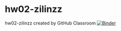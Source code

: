 # hw02-zilinzz
hw02-zilinzz created by GitHub Classroom
[![Binder](https://mybinder.org/badge_logo.svg)](https://mybinder.org/v2/gh/UCB-stat-159-s23/hw02-zilinzz.git/HEAD?labpath=stat159%2Fhw02-zilinzz%2FLOSC_Event_tutorial.ipynb)
